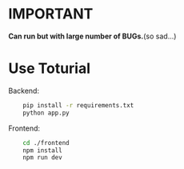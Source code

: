 # IMPORTANT

**Can run but with large number of BUGs.**(so sad...)

# Use Toturial

Backend:
```bash
    pip install -r requirements.txt
    python app.py
```

Frontend:
```bash
    cd ./frontend
    npm install
    npm run dev
```